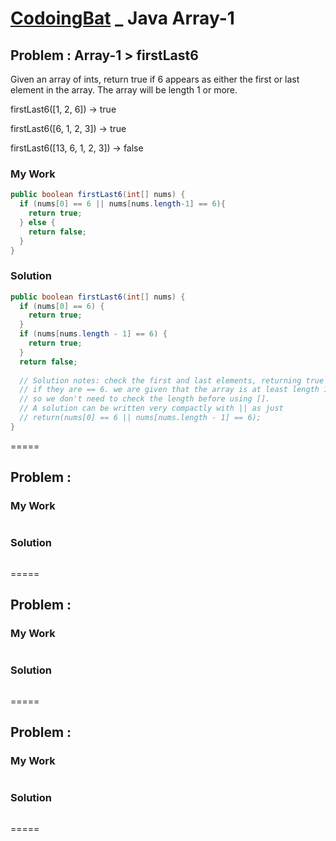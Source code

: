 # [CodoingBat](http://codingbat.com/) _ Java Array-1
## Problem : Array-1 > firstLast6 
Given an array of ints, return true if 6 appears as either the first or last element in the array. The array will be length 1 or more.

firstLast6([1, 2, 6]) → true

firstLast6([6, 1, 2, 3]) → true

firstLast6([13, 6, 1, 2, 3]) → false

### My Work
```java
public boolean firstLast6(int[] nums) {
  if (nums[0] == 6 || nums[nums.length-1] == 6){
    return true;
  } else {
    return false;
  }
}
```
### Solution
```java
public boolean firstLast6(int[] nums) {
  if (nums[0] == 6) {
    return true;
  }
  if (nums[nums.length - 1] == 6) {
    return true;
  }
  return false;
  
  // Solution notes: check the first and last elements, returning true
  // if they are == 6. we are given that the array is at least length 1,
  // so we don't need to check the length before using [].
  // A solution can be written very compactly with || as just
  // return(nums[0] == 6 || nums[nums.length - 1] == 6);
}
```
=====
## Problem : 

### My Work
```java
```
### Solution
```java
```
=====
## Problem : 

### My Work
```java
```
### Solution
```java
```
=====
## Problem : 

### My Work
```java
```
### Solution
```java
```
=====

